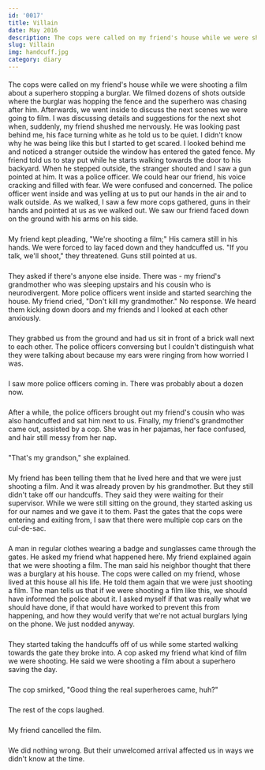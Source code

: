 ```yaml
---
id: '0017'
title: Villain
date: May 2016
description: The cops were called on my friend's house while we were shooting a film about a superhero stopping a burglar. We filmed dozens of shots outside where the burglar was hopping the fence and the superhero was chasing...
slug: Villain
img: handcuff.jpg
category: diary
---
```


<p>
    The cops were called on my friend's house while we were shooting a film about a superhero stopping a burglar. We filmed dozens of shots outside where the burglar was hopping the fence and the superhero was chasing after him. Afterwards, we went inside to discuss the next scenes we were going to film. I was discussing  details and suggestions for the next shot when, suddenly, my friend shushed me nervously. He was looking past behind me, his face turning white as he told us to be quiet. I didn't know why he was being like this but I started to get scared. I looked behind me and noticed a stranger outside the window has entered the gated fence. My friend told us to stay put while he starts walking towards the door to his backyard. When he stepped outside, the stranger shouted and I saw a gun pointed at him. It was a police officer. We could hear our friend, his voice cracking and filled with fear. We were confused and concerned. The police officer went inside and was yelling at us to put our hands in the air and to walk outside. As we walked, I saw a few more cops gathered, guns in their hands and pointed at us as we walked out. We saw our friend faced down on the ground with his arms on his side.
</p>
<p>
    My friend kept pleading, "We're shooting a film;" His camera still in his hands. We were forced to lay faced down and they handcuffed us. "If you talk, we'll shoot," they threatened. Guns still pointed at us.
</p>
<p>
    They asked if there's anyone else inside. There was - my friend's grandmother who was sleeping upstairs and his cousin who is neurodivergent. More police officers went inside and started searching the house. My friend cried, "Don't kill my grandmother." No response. We heard them kicking down doors and my friends and I looked at each other anxiously.
</p>
<p>
    They grabbed us from the ground and had us sit in front of a brick wall next to each other. The police officers conversing but I couldn't distinguish what they were talking about because my ears were ringing from how worried I was. 
</p>
<p>I saw more police officers coming in. There was probably about a dozen now.
</p>
<p>
    After a while, the police officers brought out my friend's cousin who was also handcuffed and sat him next to us. Finally, my friend's grandmother came out, assisted by a cop. She was in her pajamas, her face confused, and hair still messy from her nap.
</p>
<p>
    "That's my grandson," she explained. 
</p>
<p>
    My friend has been telling them that he lived here and that we were just shooting a film. And it was already proven by his grandmother. But they still didn't take off our handcuffs. They said they were waiting for their supervisor. While we were still sitting on the ground, they started asking us for our names and we gave it to them. Past the gates that the cops were entering and exiting from, I saw that there were multiple cop cars on the cul-de-sac.
</p>
<p>
    A man in regular clothes wearing a badge and sunglasses came through the gates. He asked my friend what happened here. My friend explained again that we were shooting a film. The man said his neighbor thought that there was a burglary at his house. The cops were called on my friend, whose lived at this house all his life. He told them again that we were just shooting a film. The man tells us that if we were shooting a film like this, we should have informed the police about it. I asked myself if that was really what we should have done, if that would have worked to prevent this from happening, and how they would verify that we're not actual burglars lying on the phone. We just nodded anyway.
</p>
<p>
    They started taking the handcuffs off of us while some started walking towards the gate they broke into. A cop asked my friend what kind of film we were shooting. He said we were shooting a film about a superhero saving the day. 
</p>
<p>
    The cop smirked, "Good thing the real superheroes came, huh?"
</p>
<p>
    The rest of the cops laughed.
</p>
<p>
    My friend cancelled the film.
</p>
<p>
    We did nothing wrong. But their unwelcomed arrival affected us in ways we didn't know at the time.
</p>

<style>

div {
   text-align: justify;
}

p {
    padding-top: 5px;
    padding-bottom: 5px;
}

</style>